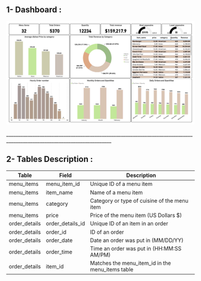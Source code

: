 ## 1- Dashboard :
</p>
  <p float="left">
  <img src='resources/restaurant orders.jpg'/>
</p>
__________________________________________________________________________________________________________________________

## 2- Tables Description :

| Table	| Field	| Description |
|-----|----------------|--------------- |
| menu_items	| menu_item_id	| Unique ID of a menu item |
| menu_items	| item_name	| Name of a menu item |
| menu_items	| category	| Category or type of cuisine of the menu item |
| menu_items	| price	| Price of the menu item (US Dollars $) |
| order_details | order_details_id |	Unique ID of an item in an order |
| order_details |	order_id |	ID of an order |
| order_details| order_date |	Date an order was put in (MM/DD/YY) |
| order_details | order_time |	Time an order was put in (HH:MM:SS AM/PM) |
| order_details |	item_id | 	Matches the menu_item_id in the menu_items table |


